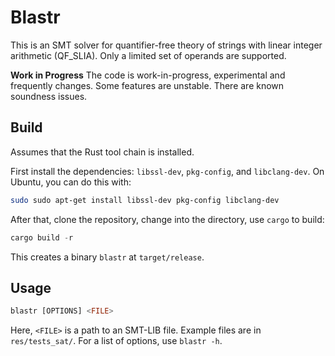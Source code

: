 # Blastr

This is an SMT solver for quantifier-free theory of strings with linear integer arithmetic (QF_SLIA).
Only a limited set of operands are supported.

**Work in Progress**
The code is work-in-progress, experimental and frequently changes. Some features are unstable.
There are known soundness issues.

## Build

Assumes that the Rust tool chain is installed.

First install the dependencies: `libssl-dev`, `pkg-config`, and `libclang-dev`.
On Ubuntu, you can do this with:

```bash
sudo sudo apt-get install libssl-dev pkg-config libclang-dev
```

After that, clone the repository, change into the directory, use `cargo` to build:

```rust
cargo build -r
```

This creates a binary `blastr` at `target/release`.

## Usage

```rust
blastr [OPTIONS] <FILE>
```

Here, `<FILE>` is a path to an SMT-LIB file.
Example files are in `res/tests_sat/`.
For a list of options, use `blastr -h`.
